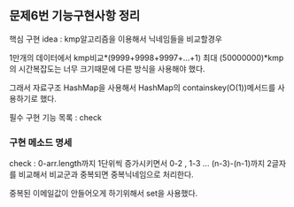 ## 문제6번 기능구현사항 정리

핵심 구현 idea : kmp알고리즘을 이용해서 닉네임들을 비교할경우

1만개의 데이터에서 kmp비교*(9999+9998+9997+...+1) 최대 (50000000)*kmp의 시간복잡도는 너무 크기때문에 다른 방식을 사용해야 했다.

그래서 자료구조 HashMap을 사용해서 HashMap의 containskey(O(1))메서드를 사용하기로 했다.

필수 구현 기능 목록 : check

### 구현 메소드 명세

check : 0-arr.length까지 1단위씩 증가시키면서 0-2 , 1-3 ... (n-3)-(n-1)까지 2글자를 비교해서 비교군과 중복되면 중복닉네임으로 처리한다.

중복된 이메일값이 안들어오게 하기위해서 set을 사용했다.


